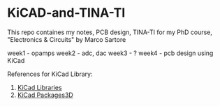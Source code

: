 # KiCAD-and-TINA-TI

This repo containes my notes, PCB design, TINA-TI for my PhD course, "Electronics & Circuits" by Marco Sartore

week1 - opamps
week2 - adc, dac
week3 - ? 
week4 - pcb design using KiCad

References for KiCad Library:

1. [KiCad Libraries ](https://kicad.github.io/packages3d/)
2. [KiCad Packages3D](https://gitlab.com/kicad/libraries/kicad-packages3D)
